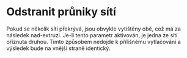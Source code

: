 Odstranit průniky sítí
====
Pokud se několik sítí překrývá, jsou obvykle vytištěny obě, což má za následek nad-extruzi. Je-li tento parametr aktivován, je jedna ze sítí oříznuta druhou. Tímto způsobem nedojde k přílišnému vytlačování a výsledek bude na vnější straně identický.
